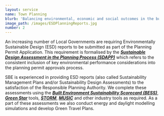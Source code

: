 ```yaml
---
layout: service
name: Town Planning
blurb: 'Balancing environmental, economic and social outcomes in the built environment'
image_path: /images/ESDPlanningReports.jpg
number: 2
---
```



An increasing number of Local Governments are requiring Environmentally Sustainable Design (ESD) reports to be submitted as part of the Planning Permit Application. This requirement is formalised by the ***[Sustainable Design Assessment in the Planning Process (SDAPP)](http://imap.vic.gov.au/uploads/Strategy%20Documents/Strategy%209%20Actions%20Progress%20Reports/FINAL_Att%207a_Action%209.2_CASBE%20-%20SDAPP%20Fact%20Sheet%20-%20v1-2.pdf)*** which refers to the consistent inclusion of key environmental performance considerations into the planning permit approvals process.

SBE is experienced in providing ESD reports (also called Sustainability Management Plans and/or Sustainability Design Assessments) to the satisfaction of the Responsible Planning Authority. We complete these assessments using the ***[Built Environment Sustainability Scorecard (BESS)](http://www.bess.net.au/)***, ***[Green Star](http://new.gbca.org.au/)*** tools, ***[STORM](https://storm.melbournewater.com.au/)***, ***[MUSIC](http://ewater.org.au/products/music/)*** and other industry tools as required. As a part of these assessments we also conduct energy and daylight modelling simulations and develop Green Travel Plans.
